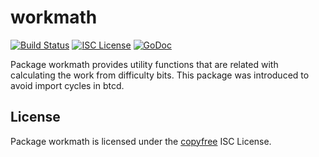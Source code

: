 workmath
==========

[![Build Status](https://github.com/sat20-labs/satoshinet/workflows/Build%20and%20Test/badge.svg)](https://github.com/sat20-labs/satoshinet/actions)
[![ISC License](http://img.shields.io/badge/license-ISC-blue.svg)](http://copyfree.org)
[![GoDoc](https://img.shields.io/badge/godoc-reference-blue.svg)](https://pkg.go.dev/github.com/sat20-labs/satoshinet/workmath)

Package workmath provides utility functions that are related with calculating
the work from difficulty bits.  This package was introduced to avoid import
cycles in btcd.

## License

Package workmath is licensed under the [copyfree](http://copyfree.org) ISC
License.

